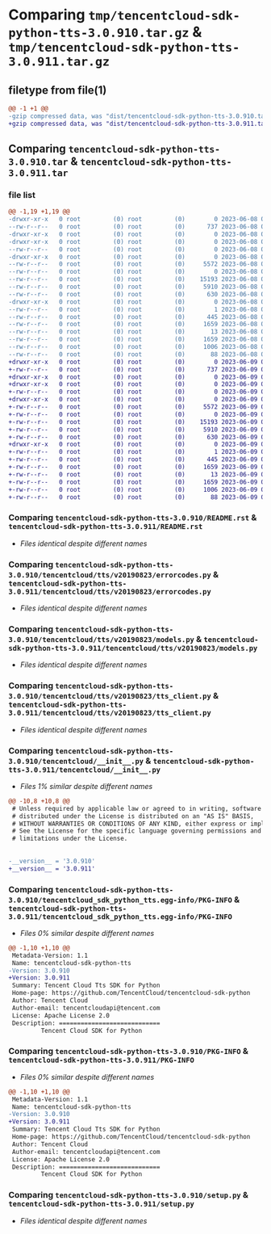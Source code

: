 # Comparing `tmp/tencentcloud-sdk-python-tts-3.0.910.tar.gz` & `tmp/tencentcloud-sdk-python-tts-3.0.911.tar.gz`

## filetype from file(1)

```diff
@@ -1 +1 @@
-gzip compressed data, was "dist/tencentcloud-sdk-python-tts-3.0.910.tar", last modified: Thu Jun  8 09:24:27 2023, max compression
+gzip compressed data, was "dist/tencentcloud-sdk-python-tts-3.0.911.tar", last modified: Fri Jun  9 02:30:58 2023, max compression
```

## Comparing `tencentcloud-sdk-python-tts-3.0.910.tar` & `tencentcloud-sdk-python-tts-3.0.911.tar`

### file list

```diff
@@ -1,19 +1,19 @@
-drwxr-xr-x   0 root         (0) root         (0)        0 2023-06-08 09:24:27.000000 tencentcloud-sdk-python-tts-3.0.910/
--rw-r--r--   0 root         (0) root         (0)      737 2023-06-08 09:24:27.000000 tencentcloud-sdk-python-tts-3.0.910/README.rst
-drwxr-xr-x   0 root         (0) root         (0)        0 2023-06-08 09:24:27.000000 tencentcloud-sdk-python-tts-3.0.910/tencentcloud/
-drwxr-xr-x   0 root         (0) root         (0)        0 2023-06-08 09:24:27.000000 tencentcloud-sdk-python-tts-3.0.910/tencentcloud/tts/
--rw-r--r--   0 root         (0) root         (0)        0 2023-06-08 09:24:27.000000 tencentcloud-sdk-python-tts-3.0.910/tencentcloud/tts/__init__.py
-drwxr-xr-x   0 root         (0) root         (0)        0 2023-06-08 09:24:27.000000 tencentcloud-sdk-python-tts-3.0.910/tencentcloud/tts/v20190823/
--rw-r--r--   0 root         (0) root         (0)     5572 2023-06-08 09:24:27.000000 tencentcloud-sdk-python-tts-3.0.910/tencentcloud/tts/v20190823/errorcodes.py
--rw-r--r--   0 root         (0) root         (0)        0 2023-06-08 09:24:27.000000 tencentcloud-sdk-python-tts-3.0.910/tencentcloud/tts/v20190823/__init__.py
--rw-r--r--   0 root         (0) root         (0)    15193 2023-06-08 09:24:27.000000 tencentcloud-sdk-python-tts-3.0.910/tencentcloud/tts/v20190823/models.py
--rw-r--r--   0 root         (0) root         (0)     5910 2023-06-08 09:24:27.000000 tencentcloud-sdk-python-tts-3.0.910/tencentcloud/tts/v20190823/tts_client.py
--rw-r--r--   0 root         (0) root         (0)      630 2023-06-08 09:24:27.000000 tencentcloud-sdk-python-tts-3.0.910/tencentcloud/__init__.py
-drwxr-xr-x   0 root         (0) root         (0)        0 2023-06-08 09:24:27.000000 tencentcloud-sdk-python-tts-3.0.910/tencentcloud_sdk_python_tts.egg-info/
--rw-r--r--   0 root         (0) root         (0)        1 2023-06-08 09:24:27.000000 tencentcloud-sdk-python-tts-3.0.910/tencentcloud_sdk_python_tts.egg-info/dependency_links.txt
--rw-r--r--   0 root         (0) root         (0)      445 2023-06-08 09:24:27.000000 tencentcloud-sdk-python-tts-3.0.910/tencentcloud_sdk_python_tts.egg-info/SOURCES.txt
--rw-r--r--   0 root         (0) root         (0)     1659 2023-06-08 09:24:27.000000 tencentcloud-sdk-python-tts-3.0.910/tencentcloud_sdk_python_tts.egg-info/PKG-INFO
--rw-r--r--   0 root         (0) root         (0)       13 2023-06-08 09:24:27.000000 tencentcloud-sdk-python-tts-3.0.910/tencentcloud_sdk_python_tts.egg-info/top_level.txt
--rw-r--r--   0 root         (0) root         (0)     1659 2023-06-08 09:24:27.000000 tencentcloud-sdk-python-tts-3.0.910/PKG-INFO
--rw-r--r--   0 root         (0) root         (0)     1006 2023-06-08 09:24:27.000000 tencentcloud-sdk-python-tts-3.0.910/setup.py
--rw-r--r--   0 root         (0) root         (0)       88 2023-06-08 09:24:27.000000 tencentcloud-sdk-python-tts-3.0.910/setup.cfg
+drwxr-xr-x   0 root         (0) root         (0)        0 2023-06-09 02:30:58.000000 tencentcloud-sdk-python-tts-3.0.911/
+-rw-r--r--   0 root         (0) root         (0)      737 2023-06-09 02:30:58.000000 tencentcloud-sdk-python-tts-3.0.911/README.rst
+drwxr-xr-x   0 root         (0) root         (0)        0 2023-06-09 02:30:58.000000 tencentcloud-sdk-python-tts-3.0.911/tencentcloud/
+drwxr-xr-x   0 root         (0) root         (0)        0 2023-06-09 02:30:58.000000 tencentcloud-sdk-python-tts-3.0.911/tencentcloud/tts/
+-rw-r--r--   0 root         (0) root         (0)        0 2023-06-09 02:30:58.000000 tencentcloud-sdk-python-tts-3.0.911/tencentcloud/tts/__init__.py
+drwxr-xr-x   0 root         (0) root         (0)        0 2023-06-09 02:30:58.000000 tencentcloud-sdk-python-tts-3.0.911/tencentcloud/tts/v20190823/
+-rw-r--r--   0 root         (0) root         (0)     5572 2023-06-09 02:30:58.000000 tencentcloud-sdk-python-tts-3.0.911/tencentcloud/tts/v20190823/errorcodes.py
+-rw-r--r--   0 root         (0) root         (0)        0 2023-06-09 02:30:58.000000 tencentcloud-sdk-python-tts-3.0.911/tencentcloud/tts/v20190823/__init__.py
+-rw-r--r--   0 root         (0) root         (0)    15193 2023-06-09 02:30:58.000000 tencentcloud-sdk-python-tts-3.0.911/tencentcloud/tts/v20190823/models.py
+-rw-r--r--   0 root         (0) root         (0)     5910 2023-06-09 02:30:58.000000 tencentcloud-sdk-python-tts-3.0.911/tencentcloud/tts/v20190823/tts_client.py
+-rw-r--r--   0 root         (0) root         (0)      630 2023-06-09 02:30:58.000000 tencentcloud-sdk-python-tts-3.0.911/tencentcloud/__init__.py
+drwxr-xr-x   0 root         (0) root         (0)        0 2023-06-09 02:30:58.000000 tencentcloud-sdk-python-tts-3.0.911/tencentcloud_sdk_python_tts.egg-info/
+-rw-r--r--   0 root         (0) root         (0)        1 2023-06-09 02:30:58.000000 tencentcloud-sdk-python-tts-3.0.911/tencentcloud_sdk_python_tts.egg-info/dependency_links.txt
+-rw-r--r--   0 root         (0) root         (0)      445 2023-06-09 02:30:58.000000 tencentcloud-sdk-python-tts-3.0.911/tencentcloud_sdk_python_tts.egg-info/SOURCES.txt
+-rw-r--r--   0 root         (0) root         (0)     1659 2023-06-09 02:30:58.000000 tencentcloud-sdk-python-tts-3.0.911/tencentcloud_sdk_python_tts.egg-info/PKG-INFO
+-rw-r--r--   0 root         (0) root         (0)       13 2023-06-09 02:30:58.000000 tencentcloud-sdk-python-tts-3.0.911/tencentcloud_sdk_python_tts.egg-info/top_level.txt
+-rw-r--r--   0 root         (0) root         (0)     1659 2023-06-09 02:30:58.000000 tencentcloud-sdk-python-tts-3.0.911/PKG-INFO
+-rw-r--r--   0 root         (0) root         (0)     1006 2023-06-09 02:30:58.000000 tencentcloud-sdk-python-tts-3.0.911/setup.py
+-rw-r--r--   0 root         (0) root         (0)       88 2023-06-09 02:30:58.000000 tencentcloud-sdk-python-tts-3.0.911/setup.cfg
```

### Comparing `tencentcloud-sdk-python-tts-3.0.910/README.rst` & `tencentcloud-sdk-python-tts-3.0.911/README.rst`

 * *Files identical despite different names*

### Comparing `tencentcloud-sdk-python-tts-3.0.910/tencentcloud/tts/v20190823/errorcodes.py` & `tencentcloud-sdk-python-tts-3.0.911/tencentcloud/tts/v20190823/errorcodes.py`

 * *Files identical despite different names*

### Comparing `tencentcloud-sdk-python-tts-3.0.910/tencentcloud/tts/v20190823/models.py` & `tencentcloud-sdk-python-tts-3.0.911/tencentcloud/tts/v20190823/models.py`

 * *Files identical despite different names*

### Comparing `tencentcloud-sdk-python-tts-3.0.910/tencentcloud/tts/v20190823/tts_client.py` & `tencentcloud-sdk-python-tts-3.0.911/tencentcloud/tts/v20190823/tts_client.py`

 * *Files identical despite different names*

### Comparing `tencentcloud-sdk-python-tts-3.0.910/tencentcloud/__init__.py` & `tencentcloud-sdk-python-tts-3.0.911/tencentcloud/__init__.py`

 * *Files 1% similar despite different names*

```diff
@@ -10,8 +10,8 @@
 # Unless required by applicable law or agreed to in writing, software
 # distributed under the License is distributed on an "AS IS" BASIS,
 # WITHOUT WARRANTIES OR CONDITIONS OF ANY KIND, either express or implied.
 # See the License for the specific language governing permissions and
 # limitations under the License.
 
 
-__version__ = '3.0.910'
+__version__ = '3.0.911'
```

### Comparing `tencentcloud-sdk-python-tts-3.0.910/tencentcloud_sdk_python_tts.egg-info/PKG-INFO` & `tencentcloud-sdk-python-tts-3.0.911/tencentcloud_sdk_python_tts.egg-info/PKG-INFO`

 * *Files 0% similar despite different names*

```diff
@@ -1,10 +1,10 @@
 Metadata-Version: 1.1
 Name: tencentcloud-sdk-python-tts
-Version: 3.0.910
+Version: 3.0.911
 Summary: Tencent Cloud Tts SDK for Python
 Home-page: https://github.com/TencentCloud/tencentcloud-sdk-python
 Author: Tencent Cloud
 Author-email: tencentcloudapi@tencent.com
 License: Apache License 2.0
 Description: ============================
         Tencent Cloud SDK for Python
```

### Comparing `tencentcloud-sdk-python-tts-3.0.910/PKG-INFO` & `tencentcloud-sdk-python-tts-3.0.911/PKG-INFO`

 * *Files 0% similar despite different names*

```diff
@@ -1,10 +1,10 @@
 Metadata-Version: 1.1
 Name: tencentcloud-sdk-python-tts
-Version: 3.0.910
+Version: 3.0.911
 Summary: Tencent Cloud Tts SDK for Python
 Home-page: https://github.com/TencentCloud/tencentcloud-sdk-python
 Author: Tencent Cloud
 Author-email: tencentcloudapi@tencent.com
 License: Apache License 2.0
 Description: ============================
         Tencent Cloud SDK for Python
```

### Comparing `tencentcloud-sdk-python-tts-3.0.910/setup.py` & `tencentcloud-sdk-python-tts-3.0.911/setup.py`

 * *Files identical despite different names*

